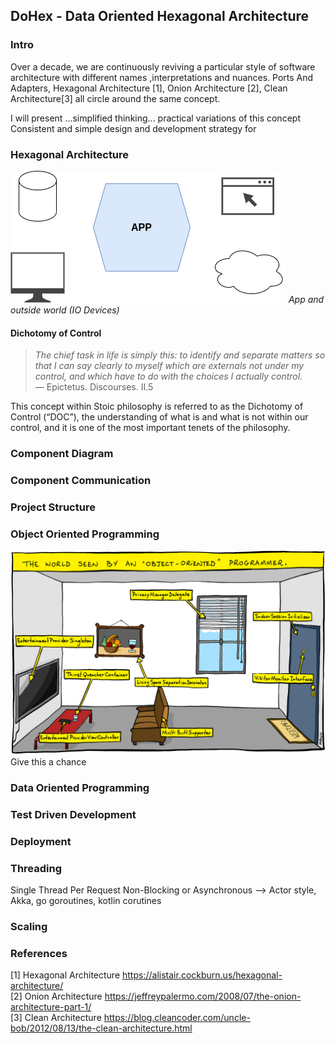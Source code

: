 ## DoHex - Data Oriented Hexagonal Architecture 

### Intro

Over a decade, we are continuously reviving a particular style of software architecture with different names ,interpretations and nuances. Ports And Adapters, Hexagonal Architecture [1], Onion Architecture [2], Clean Architecture[3] all circle around the same concept.  
 
I will present ...simplified thinking... practical variations of this concept
Consistent and simple design and development strategy for 
 
### Hexagonal Architecture
![Hex1](https://raw.githubusercontent.com/alicemunsal/dohex/master/diagrams/1.drawio.png)
*App and outside world (IO Devices)*

#### Dichotomy of Control

> *The chief task in life is simply this: to identify and separate matters so that I can say clearly to myself which are externals not under my control, and which have to do with the choices I actually control.*  
> — Epictetus. Discourses. II.5  

This concept within Stoic philosophy is referred to as the Dichotomy of Control (“DOC”), the understanding of what is and what is not within our control, and it is one of the most important tenets of the philosophy. 

### Component Diagram 

### Component Communication

### Project Structure

### Object Oriented Programming
![OO Programmer](https://raw.githubusercontent.com/alicemunsal/dohex/master/diagrams/ooprogrammer.png)
Give this a chance 

### Data Oriented Programming

### Test Driven Development

### Deployment


### Threading
Single Thread Per Request
Non-Blocking or Asynchronous  --> Actor style, Akka, go goroutines, kotlin corutines

### Scaling

### References
[1] Hexagonal Architecture https://alistair.cockburn.us/hexagonal-architecture/  
[2] Onion Architecture https://jeffreypalermo.com/2008/07/the-onion-architecture-part-1/  
[3] Clean Architecture https://blog.cleancoder.com/uncle-bob/2012/08/13/the-clean-architecture.html  
<!--stackedit_data:
eyJoaXN0b3J5IjpbLTM1Mjg4MjgzNywtMTY1NzIwNTU1LC02Nz
IyMjI3MDQsMzYyOTA0Njk2LDQ4MjMyMDE0NiwtOTI0NzMzNDYw
LDk1NzI0MzMxMyw1MTA4MDgzNCwtNDQyNzM0NDc2LC0xMDE1Nj
k5NDk1LDg0OTIwNzQxOSwtMTQyNDYxMjg5OCwyMTEwNzE3ODM0
LDY2Njc0Mzk0OCwzMzcxMzk0NzUsNTE2NTgzOTgyLC0xODc1Mz
c4OTcwLDczNTc2NTczNCwtMTUzNjEwNTg4MiwxMDc2MzkwNDk5
XX0=
-->